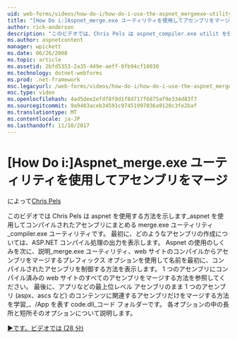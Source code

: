 ```yaml
---
uid: web-forms/videos/how-do-i/how-do-i-use-the-aspnet_mergeexe-utility-to-merge-assemblies
title: "[How Do i:]Aspnet_merge.exe ユーティリティを使用してアセンブリをマージ |Microsoft ドキュメント"
author: rick-anderson
description: "このビデオでは、Chris Pels は aspnet_compiler.exe utilit を使用してコンパイルされたアセンブリにまとめる aspnet_merge.exe ユーティリティを使用する方法を示します."
ms.author: aspnetcontent
manager: wpickett
ms.date: 06/26/2008
ms.topic: article
ms.assetid: 2bfd5353-2a35-449e-aeff-0fb94cf10030
ms.technology: dotnet-webforms
ms.prod: .net-framework
msc.legacyurl: /web-forms/videos/how-do-i/how-do-i-use-the-aspnet_mergeexe-utility-to-merge-assemblies
msc.type: video
ms.openlocfilehash: 4ad5dee2efdf8f8d1f8d717f6875af9e334d83f7
ms.sourcegitcommit: 9a9483aceb34591c97451997036a9120c3fe2baf
ms.translationtype: MT
ms.contentlocale: ja-JP
ms.lasthandoff: 11/10/2017
---
```

<a name="how-do-i-use-the-aspnetmergeexe-utility-to-merge-assemblies"></a>[How Do i:]Aspnet_merge.exe ユーティリティを使用してアセンブリをマージ
====================
によって[Chris Pels](https://twitter.com/chrispels)

このビデオでは Chris Pels は aspnet を使用する方法を示します\_aspnet を使用してコンパイルされたアセンブリにまとめる merge.exe ユーティリティ\_compiler.exe ユーティリティです。 最初に、どのようなアセンブリの作成については、ASP.NET コンパイル処理の出力を表示します。 Aspnet の使用のしくみを次に、説明\_merge.exe ユーティリティ、web サイトのコンパイルからアセンブリをマージするプレフィックス オプションを使用して名前を最初に、コンパイルされたアセンブリを制御する方法を表示します。 1 つのアセンブリにコンパイル済みの web サイトのすべてのアセンブリをマージする方法を参照してください。 最後に、アプリなどの最上位レベル アセンブリのまま 1 つのアセンブリ (aspx、ascs など) のコンテンツに関連するアセンブリだけをマージする方法を学習\_、/App を表す code.dll\_コード フォルダーです。 各オプションの中の長所と短所そのオプションについて説明します。

[&#9654;です。ビデオでは (28 分)](https://channel9.msdn.com/Blogs/ASP-NET-Site-Videos/how-do-i-use-the-aspnet_mergeexe-utility-to-merge-assemblies)
